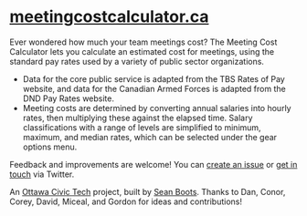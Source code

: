# [meetingcostcalculator.ca](http://meetingcostcalculator.ca/)

Ever wondered how much your team meetings cost? The Meeting Cost Calculator lets you calculate an estimated cost for meetings, using the standard pay rates used by a variety of public sector organizations.

- Data for the core public service is adapted from the TBS Rates of Pay website, and data for the Canadian Armed Forces is adapted from the DND Pay Rates website.
- Meeting costs are determined by converting annual salaries into hourly rates, then multiplying these against the elapsed time. Salary classifications with a range of levels are simplified to minimum, maximum, and median rates, which can be selected under the gear options menu.

Feedback and improvements are welcome! You can [create an issue](https://github.com/sboots/meetingcostcalculator/issues) or [get in touch](https://twitter.com/sboots/) via Twitter.

An [Ottawa Civic Tech](http://ottawacivictech.ca/) project, built by [Sean Boots](https://twitter.com/sboots/). Thanks to Dan, Conor, Corey, David, Miceal, and Gordon for ideas and contributions!

